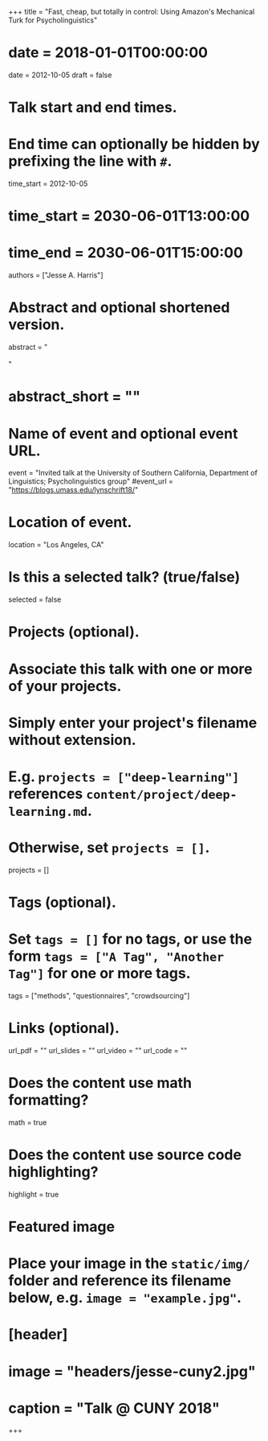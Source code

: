 +++
title = "Fast, cheap, but totally in control: Using Amazon's Mechanical Turk for Psycholinguistics"
# date = 2018-01-01T00:00:00
date = 2012-10-05
draft = false

# Talk start and end times.
#   End time can optionally be hidden by prefixing the line with `#`.
time_start = 2012-10-05
# time_start = 2030-06-01T13:00:00
# time_end = 2030-06-01T15:00:00

authors = ["Jesse A. Harris"]

# Abstract and optional shortened version.
abstract = "<br><br>"
# abstract_short = ""

# Name of event and optional event URL.
event = "Invited talk at the University of Southern California, Department of Linguistics; Psycholinguistics group"
#event_url = "https://blogs.umass.edu/lynschrift18/"

# Location of event.
location = "Los Angeles, CA"

# Is this a selected talk? (true/false)
selected = false

# Projects (optional).
#   Associate this talk with one or more of your projects.
#   Simply enter your project's filename without extension.
#   E.g. `projects = ["deep-learning"]` references `content/project/deep-learning.md`.
#   Otherwise, set `projects = []`.
projects = []

# Tags (optional).
#   Set `tags = []` for no tags, or use the form `tags = ["A Tag", "Another Tag"]` for one or more tags.
tags = ["methods", "questionnaires", "crowdsourcing"]

# Links (optional).
url_pdf = ""
url_slides = ""
url_video = ""
url_code = ""

# Does the content use math formatting?
math = true

# Does the content use source code highlighting?
highlight = true

# Featured image
# Place your image in the `static/img/` folder and reference its filename below, e.g. `image = "example.jpg"`.
# [header]
# image = "headers/jesse-cuny2.jpg"
# caption = "Talk @ CUNY 2018"

+++
